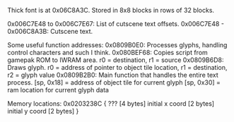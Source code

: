 Thick font is at 0x06C8A3C. Stored in 8x8 blocks in rows of 32 blocks.

0x006C7E48 to 0x006C7E67: List of cutscene text offsets.
0x006C7E48 - 0x006C8A3B: Cutscene text.

Some useful function addresses:
0x0809B0E0: Processes glyphs, handling control characters and such I think.
0x080BEF68: Copies script from gamepak ROM to IWRAM area. r0 = destination, r1 = source
0x0809B6D8: Draws glyph.
            r0 = address of pointer to object tile location, r1 = destination, r2 = glyph value
0x0809B2B0: Main function that handles the entire text process.
            [sp, 0x18] = address of object tile for current glyph
            [sp, 0x30] = ram location for current glyph data

Memory locations:
0x0203238C {
  ??? [4 bytes]
  initial x coord [2 bytes]
  initial y coord [2 bytes]
}
